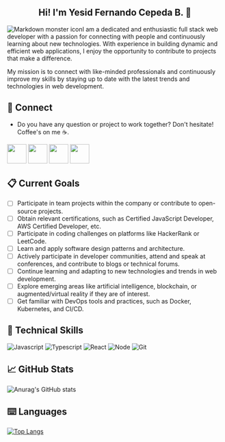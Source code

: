 <h2 align="center">Hi! I'm Yesid Fernando Cepeda B. 👋</h2>

<img src="https://github.com/user-attachments/assets/b7eb3357-9040-4faa-afd7-2641acd14080"
      alt="Markdown monster icon"
      style="float: left; margin-right: 10 px;"/>

I am a dedicated and enthusiastic full stack web developer with a passion for connecting with people and continuously learning about new technologies. With experience in building dynamic and efficient web applications, I enjoy the opportunity to contribute to projects that make a difference.

My mission is to connect with like-minded professionals and continuously improve my skills by staying up to date with the latest trends and technologies in web development.

  ## 📩 Connect
* Do you have any question or project to work together? Don't hesitate! Coffee's on me ☕.

<p align="left" >
      <a href="mailto:fernando.inversionmf@gmail.com?Subject=I%20want%20propose%20you%20something" target="_blank" rel="noreferrer"><img src="https://user-images.githubusercontent.com/48330849/172060688-5e1bf6ca-7bb9-43a2-b202-001170434946.png"  width="45"></a>
        <a href="https://www.linkedin.com/in/y-fernando-cepeda-b-/" target="_blank" rel="noreferrer"><img src="https://user-images.githubusercontent.com/48330849/172059761-c87c0437-c1b5-4e33-8d3e-e00adf4afc57.png"  width="45"></a>
    <a href="https://www.instagram.com/fernandoc_mf/" target="_blank" rel="noreferrer"><img src="https://user-images.githubusercontent.com/48330849/172059811-e9699771-f560-4217-b698-d64db9b4fe1c.png"  width="45"></a>
    <a href="https://x.com/fer_cepeda86" target="_blank" rel="noreferrer"><img src="https://user-images.githubusercontent.com/48330849/172059786-980a496d-654e-4d81-add4-b490553bf34d.png"  width="45"></a>
</p>

## 📋 Current Goals
- [ ] Participate in team projects within the company or contribute to open-source projects.
- [ ] Obtain relevant certifications, such as Certified JavaScript Developer, AWS Certified Developer, etc.
- [ ] Participate in coding challenges on platforms like HackerRank or LeetCode.
- [ ] Learn and apply software design patterns and architecture.
- [ ] Actively participate in developer communities, attend and speak at conferences, and contribute to blogs or technical forums.
- [ ] Continue learning and adapting to new technologies and trends in web development.
- [ ] Explore emerging areas like artificial intelligence, blockchain, or augmented/virtual reality if they are of interest.
- [ ] Get familiar with DevOps tools and practices, such as Docker, Kubernetes, and CI/CD.

## 💼 Technical Skills   
![Javascript](https://img.shields.io/badge/JavaScript-323330?style=for-the-badge&logo=javascript&logoColor=F7DF1E)
![Typescript](https://img.shields.io/badge/TypeScript-007ACC?style=for-the-badge&logo=typescript&logoColor=white)
![React](https://img.shields.io/badge/React-20232A?style=for-the-badge&logo=react&logoColor=61DAFB)
![Node](https://img.shields.io/badge/Node%20js-339933?style=for-the-badge&logo=nodedotjs&logoColor=white)
![Git](https://img.shields.io/badge/git-%23F05033.svg?style=for-the-badge&logo=git&logoColor=white)

## 📈 GitHub Stats 
![Anurag's GitHub stats](https://github-readme-stats.vercel.app/api?username=fer8614&show_icons=true&theme=tokyonight)

## ⌨️ Languages 
[![Top Langs](https://github-readme-stats.vercel.app/api/top-langs/?username=fer8614&layout=compact&theme=tokyonight)](https://github.com/Lagaress/github-readme-stats)

<!--
**fer8614/fer8614** is a ✨ _special_ ✨ repository because its `README.md` (this file) appears on your GitHub profile.

Here are some ideas to get you started:

- 🔭 I’m currently working on ...
- 🌱 I’m currently learning ...
- 👯 I’m looking to collaborate on ...
- 🤔 I’m looking for help with ...
- 💬 Ask me about ...
- 📫 How to reach me: ...
- 😄 Pronouns: ...
- ⚡ Fun fact: ...
-->

